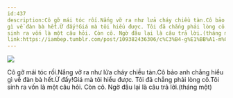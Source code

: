 ```yaml
---
id:437
description:Cô gỡ mái tóc rối.Nắng vỡ ra như lửa cháy chiều tàn.Cô bảo anh chẳng hiểu
gì về đàn bà hết.Ừ đấy!Giá mà tôi hiểu được. Tôi đã chẳng phải lòng cô.Tôi
sinh ra vốn là một câu hỏi. Còn cô. Ngờ đâu lại là câu trả lời.(tháng một)
link:https://iambep.tumblr.com/post/109382436306/c%C3%B4-g%E1%BB%A1-m%C3%A1i-t%C3%B3c-r%E1%BB%91i-n%E1%BA%AFng-v%E1%BB%A1-ra-nh%C6%B0-l%E1%BB%ADa-ch%C3%A1y-chi%E1%BB%81u
---
```


![](https://64.media.tumblr.com/757963c24fdceaa12ed84d300c79e43c/tumblr_nivtj5OGUL1u3a9rjo1_540.jpg)

Cô gỡ mái tóc rối.Nắng vỡ ra như lửa cháy chiều tàn.Cô bảo anh chẳng hiểu
gì về đàn bà hết.Ừ đấy!Giá mà tôi hiểu được. Tôi đã chẳng phải lòng cô.Tôi
sinh ra vốn là một câu hỏi. Còn cô. Ngờ đâu lại là câu trả lời.(tháng một)